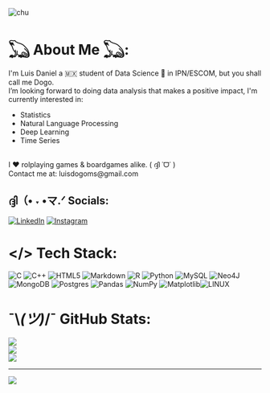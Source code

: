 ![chu](https://github.com/user-attachments/assets/fbf30535-c5db-4bb0-b4d7-d7131de18726)

# 𓆏 About Me 𓆏:
I'm Luis Daniel a 🇲🇽 student of Data Science 🔬 in IPN/ESCOM, but you shall call me Dogo.<br> I’m looking forward to doing data analysis that makes a positive impact, I'm currently interested in:<br>
- Statistics
- Natural Language Processing
- Deep Learning
- Time Series
<br>
I ❤ rolplaying games & boardgames alike. ( ദ്ദി ˙ᗜ˙ )<br> Contact me at: luisdogoms@gmail.com


## ദ്ദി（• ˕ •マ.ᐟ Socials:
[![LinkedIn](https://img.shields.io/badge/LinkedIn-%230077B5.svg?logo=linkedin&logoColor=white)](https://linkedin.com/in/luis-daniel-moreno-santamaría-06723a203)
[![Instagram](https://img.shields.io/badge/Instagram-%23E4405F.svg?logo=Instagram&logoColor=white)](https://instagram.com/luis_dogo) 


# </> Tech Stack:
![C](https://img.shields.io/badge/c-%2300599C.svg?style=for-the-badge&logo=c&logoColor=white) ![C++](https://img.shields.io/badge/c++-%2300599C.svg?style=for-the-badge&logo=c%2B%2B&logoColor=white) ![HTML5](https://img.shields.io/badge/html5-%23E34F26.svg?style=for-the-badge&logo=html5&logoColor=white) ![Markdown](https://img.shields.io/badge/markdown-%23000000.svg?style=for-the-badge&logo=markdown&logoColor=white) ![R](https://img.shields.io/badge/r-%23276DC3.svg?style=for-the-badge&logo=r&logoColor=white) ![Python](https://img.shields.io/badge/python-3670A0?style=for-the-badge&logo=python&logoColor=ffdd54) ![MySQL](https://img.shields.io/badge/mysql-%2300000f.svg?style=for-the-badge&logo=mysql&logoColor=white) ![Neo4J](https://img.shields.io/badge/Neo4j-008CC1?style=for-the-badge&logo=neo4j&logoColor=white) ![MongoDB](https://img.shields.io/badge/MongoDB-%234ea94b.svg?style=for-the-badge&logo=mongodb&logoColor=white) ![Postgres](https://img.shields.io/badge/postgres-%23316192.svg?style=for-the-badge&logo=postgresql&logoColor=white) ![Pandas](https://img.shields.io/badge/pandas-%23150458.svg?style=for-the-badge&logo=pandas&logoColor=white) ![NumPy](https://img.shields.io/badge/numpy-%23013243.svg?style=for-the-badge&logo=numpy&logoColor=white) ![Matplotlib](https://img.shields.io/badge/Matplotlib-%23ffffff.svg?style=for-the-badge&logo=Matplotlib&logoColor=black)![LINUX](https://img.shields.io/badge/Linux-FCC624?style=for-the-badge&logo=linux&logoColor=black)
# ¯\\_(ツ)_/¯ GitHub Stats:
![](https://github-readme-stats.vercel.app/api?username=LuisDogo&theme=radical&hide_border=true&include_all_commits=false&count_private=false)<br/>
![](https://github-readme-streak-stats.herokuapp.com/?user=LuisDogo&theme=radical&hide_border=true)<br/>
![](https://github-readme-stats.vercel.app/api/top-langs/?username=LuisDogo&theme=radical&hide_border=true&include_all_commits=false&count_private=false&layout=compact)

---
[![](https://visitcount.itsvg.in/api?id=LuisDogo&icon=9&color=6)](https://visitcount.itsvg.in)

<!-- Proudly created with GPRM ( https://gprm.itsvg.in ) -->
